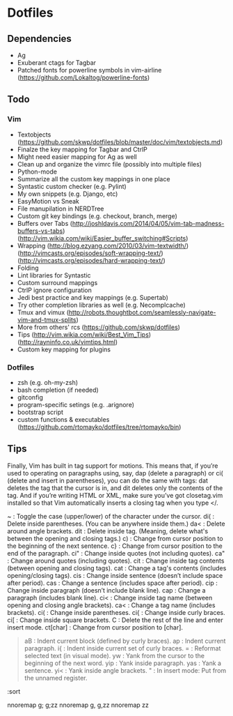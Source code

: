 # Dotfiles

## Dependencies

- Ag
- Exuberant ctags for Tagbar
- Patched fonts for powerline symbols in vim-airline
  (https://github.com/Lokaltog/powerline-fonts)


## Todo

### Vim

- Textobjects
  (https://github.com/skwp/dotfiles/blob/master/doc/vim/textobjects.md)
- Finalze the key mapping for Tagbar and CtrlP
- Might need easier mapping for Ag as well
- Clean up and organize the vimrc file (possibly into multiple files)
- Python-mode
- Summarize all the custom key mappings in one place
- Syntastic custom checker (e.g. Pylint)
- My own snippets (e.g. Django, etc)
- EasyMotion vs Sneak
- File manupilation in NERDTree
- Custom git key bindings (e.g. checkout, branch, merge)
- Buffers over Tabs
  (http://joshldavis.com/2014/04/05/vim-tab-madness-buffers-vs-tabs)
  (http://vim.wikia.com/wiki/Easier_buffer_switching#Scripts)
- Wrapping
  (http://blog.ezyang.com/2010/03/vim-textwidth/)
  (http://vimcasts.org/episodes/soft-wrapping-text/)
  (http://vimcasts.org/episodes/hard-wrapping-text/)
- Folding
- Lint libraries for Syntastic
- Custom surround mappings
- CtrlP ignore configuration
- Jedi best practice and key mappings (e.g. Supertab)
- Try other completion libraries as well (e.g. Necomplcache)
- Tmux and vimux
  (http://robots.thoughtbot.com/seamlessly-navigate-vim-and-tmux-splits)
- More from others' rcs
  (https://github.com/skwp/dotfiles)
- Tips
  (http://vim.wikia.com/wiki/Best_Vim_Tips)
  (http://rayninfo.co.uk/vimtips.html)
- Custom key mapping for plugins

### Dotfiles

- zsh (e.g. oh-my-zsh)
- bash completion (if needed)
- gitconfig
- program-specific setings (e.g. .arignore)
- bootstrap script
- custom functions & executables
  (https://github.com/rtomayko/dotfiles/tree/rtomayko/bin)


## Tips

Finally, Vim has built in tag support for motions. This means that, if you’re
used to operating on paragraphs using, say, dap (delete a paragraph) or ci(
(delete and insert in parentheses), you can do the same with tags: dat deletes
the tag that the cursor is in, and dit deletes only the contents of the tag.
And if you’re writing HTML or XML, make sure you’ve got closetag.vim installed
so that Vim automatically inserts a closing tag when you type </.

~        : Toggle the case (upper/lower) of the character under the cursor.
di(      : Delete inside parentheses. (You can be anywhere inside them.)
da<      : Delete around angle brackets.
dit      : Delete inside tag. (Meaning, delete what's between the opening and closing tags.)
c)       : Change from cursor position to the beginning of the next sentence.
c}       : Change from cursor position to the end of the paragraph.
ci"      : Change inside quotes (not including quotes).
ca"      : Change around quotes (including quotes).
cit      : Change inside tag contents (between opening and closing tags).
cat      : Change a tag's contents (includes opening/closing tags).
cis      : Change inside sentence (doesn’t include space after period).
cas      : Change a sentence (includes space after period).
cip      : Change inside paragraph (doesn’t include blank line).
cap      : Change a paragraph (includes blank line).
ci<      : Change inside tag name (between opening and closing angle brackets).
ca<      : Change a tag name (includes brackets).
ci(      : Change inside parentheses.
ci{      : Change inside curly braces.
ci[      : Change inside square brackets.
C        : Delete the rest of the line and enter insert mode.
ct[char] : Change from cursor position to [char].
>aB      : Indent current block (defined by curly braces).
>ap      : Indent current paragraph.
>i{      : Indent inside current set of curly braces.
=        : Reformat selected text (in visual mode).
yw       : Yank from the cursor to the beginning of the next word.
yip      : Yank inside paragraph.
yas      : Yank a sentence.
yi<      : Yank inside angle brackets.
<C-r>"   : In insert mode: Put from the unnamed register.

:sort

nnoremap g; g;zz
nnoremap g, g,zz
nnoremap <c-o> <c-o>zz


